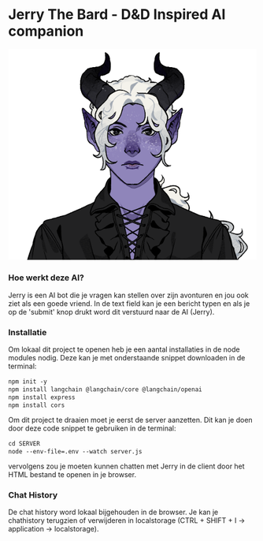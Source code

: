 # Jerry The Bard - D&D Inspired AI companion
![Jerry Art](CLIENT/img/character/default.png)

### Hoe werkt deze AI?

Jerry is een AI bot die je vragen kan stellen
over zijn avonturen en jou ook ziet als een
goede vriend. In de text field kan je een bericht
typen en als je op de 'submit' knop drukt word dit
verstuurd naar de AI (Jerry).

### Installatie
Om lokaal dit project te openen heb je een aantal installaties in de node modules nodig. Deze kan je met onderstaande snippet downloaden in de terminal:

```
npm init -y
npm install langchain @langchain/core @langchain/openai
npm install express
npm install cors
```

Om dit project te draaien moet je eerst de server aanzetten. Dit kan je doen door deze code snippet
te gebruiken in de terminal:

```
cd SERVER
node --env-file=.env --watch server.js
```


vervolgens zou je moeten kunnen chatten met Jerry in de
client door het HTML bestand te openen in je browser.

### Chat History
De chat history word lokaal bijgehouden in de browser. Je kan
je chathistory terugzien of verwijderen in localstorage
(CTRL + SHIFT + I → application → localstorage).